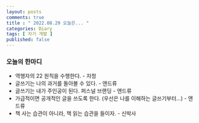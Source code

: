 ```yaml
---
layout: posts
comments: true
title : " 2022.08.29 오늘은... "
categories: Diary
tags: [ 자기 개발 ]
published: false
---
```


### 오늘의 한마디
- 역행자의 22 원칙을 수행한다. - 자청
- 글쓰기는 나의 과거를 돌아볼 수 있다. - 앤드류 
- 글쓰기는 내가 주인공이 된다. 퍼스널 브랜딩 - 앤드류
- 가급적이면 공개적인 글을 쓰도록 한다. (우선은 나를 이해하는 글쓰기부터...) - 앤드류
- 책 사는 습관이 아니라, 책 읽는 습관을 들이자. - 신박사